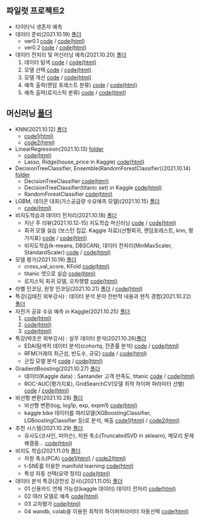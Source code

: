 ## 파일럿 프로젝트2
  + 타이타닉 생존자 예측
  + 데이터 준비(2021.10.19) [폴더](https://github.com/kbjung/LikeLion_13th_DataCourse/tree/main/codeclass/05_merchine_learning/2021.10.19(pilot_project_%EC%A4%80%EB%B9%84))
    - ver0.1 [code](https://github.com/kbjung/LikeLion_13th_DataCourse/blob/main/codeclass/05_merchine_learning/2021.10.19(pilot_project_%EC%A4%80%EB%B9%84)/2021.10.19-pilot_project_%EC%A4%80%EB%B9%84ver0.1(titanic).ipynb) / [code(html)](https://kbjung.github.io/LikeLion_13th_DataCourse/codeclass/05_merchine_learning/2021.10.19(pilot_project_준비)/2021.10.19-pilot_project_준비ver0.1(titanic).html)
    - ver0.2 [code](https://github.com/kbjung/LikeLion_13th_DataCourse/blob/main/codeclass/05_merchine_learning/2021.10.19(pilot_project_%EC%A4%80%EB%B9%84)/2021.10.19-pilot_project_%EC%A4%80%EB%B9%84ver0.2(titanic).ipynb) / [code(html)](https://kbjung.github.io/LikeLion_13th_DataCourse/codeclass/05_merchine_learning/2021.10.19(pilot_project_준비)/2021.10.19-pilot_project_준비ver0.2(titanic).html)
  + 데이터 전처리 및 머신러닝 예측(2021.10.20) [폴더](https://github.com/kbjung/LikeLion_13th_DataCourse/tree/main/codeclass/05_merchine_learning/2021.10.20(pilot_project))
    1. 데이터 탐색 [code](https://github.com/kbjung/LikeLion_13th_DataCourse/blob/main/codeclass/05_merchine_learning/2021.10.20(pilot_project)/2021.10.20-pilot_project_01_%EB%8D%B0%EC%9D%B4%ED%84%B0_%ED%83%90%EC%83%89(titanic).ipynb) / [code(html)](https://kbjung.github.io/LikeLion_13th_DataCourse/codeclass/05_merchine_learning/2021.10.20(pilot_project)/2021.10.20-pilot_project_01_데이터_탐색(titanic).html)
    2. 모델 선택 [code](https://github.com/kbjung/LikeLion_13th_DataCourse/blob/main/codeclass/05_merchine_learning/2021.10.20(pilot_project)/2021.10.20-pilot_project_02_%EB%AA%A8%EB%8D%B8_%EC%84%A0%ED%83%9D(titanic).ipynb) / [code(html)](https://kbjung.github.io/LikeLion_13th_DataCourse/codeclass/05_merchine_learning/2021.10.20(pilot_project)/2021.10.20-pilot_project_02_모델_선택(titanic).html)
    3. 모델 개선 [code](https://github.com/kbjung/LikeLion_13th_DataCourse/blob/main/codeclass/05_merchine_learning/2021.10.20(pilot_project)/2021.10.20-pilot_project_03_%EB%AA%A8%EB%8D%B8_%EA%B0%9C%EC%84%A0(titanic).ipynb) / [code(html)](https://kbjung.github.io/LikeLion_13th_DataCourse/codeclass/05_merchine_learning/2021.10.20(pilot_project)/2021.10.20-pilot_project_03_모델_개선(titanic).html)
    4. 예측 출력(랜덤 포레스트 분류) [code](https://github.com/kbjung/LikeLion_13th_DataCourse/blob/main/codeclass/05_merchine_learning/2021.10.20(pilot_project)/2021.10.20-pilot_project_04_%EC%98%88%EC%B8%A1_%EC%B6%9C%EB%A0%A5_(rf_c)(titanic).ipynb) / [code(html)](https://kbjung.github.io/LikeLion_13th_DataCourse/codeclass/05_merchine_learning/2021.10.20(pilot_project)/2021.10.20-pilot_project_04_예측_출력_(rf_c)(titanic).html)
    4. 예측 출력(로지스틱 분류) [code](https://github.com/kbjung/LikeLion_13th_DataCourse/blob/main/codeclass/05_merchine_learning/2021.10.20(pilot_project)/2021.10.20-pilot_project_04_%EC%98%88%EC%B8%A1_%EC%B6%9C%EB%A0%A5_(lg_c)(titanic).ipynb) / [code(html)](https://kbjung.github.io/LikeLion_13th_DataCourse/codeclass/05_merchine_learning/2021.10.20(pilot_project)/2021.10.20-pilot_project_04_예측_출력_(lg_c)(titanic).html)


## 머신러닝 [폴더](https://github.com/kbjung/LikeLion_13th_DataCourse/tree/main/codeclass/05_merchine_learning)
  + KNN(2021.10.12) [폴더](https://github.com/kbjung/LikeLion_13th_DataCourse/tree/main/codeclass/05_merchine_learning/2021.10.12)
    - [code1(html)](https://kbjung.github.io/LikeLion_13th_DataCourse/codeclass/05_merchine_learning/2021.10.12/2021.10.12/01_ML.html)
    - [code2(html)](https://kbjung.github.io/LikeLion_13th_DataCourse/codeclass/05_merchine_learning/2021.10.12/2021.10.12/02_KNN.html)
  + LinearRegression(2021.10.13) [folder](https://github.com/kbjung/LikeLion_13th_DataCourse/tree/main/codeclass/05_merchine_learning/2021.10.13)
    - [code(html)](https://kbjung.github.io/LikeLion_13th_DataCourse/codeclass/05_merchine_learning/2021.10.13/2021.10.13_01_LR.html) 
    - Lasso, Ridge(house_price in Kaggle) [code(html)](https://kbjung.github.io/LikeLion_13th_DataCourse/codeclass/05_merchine_learning/2021.10.13/2021.10.13-02_house_price.html)
  + DecisionTreeClassifier, Ensemble(RandomForestClassifier)(2021.10.14) [folder](https://github.com/kbjung/LikeLion_13th_DataCourse/tree/main/codeclass/05_merchine_learning/2021.10.14)
    - DecisionTreeClassifier [code(html)](https://kbjung.github.io/LikeLion_13th_DataCourse/codeclass/05_merchine_learning/2021.10.14/2021.10.14_01_decisiontree(colab).html)
    - DecisionTreeClassifier(titanic set) in Kaggle [code(html)](https://kbjung.github.io/LikeLion_13th_DataCourse/codeclass/05_merchine_learning/2021.10.14/2021.10.14_02-decisiontree-titanic.html)
    - RandomForestClassifier [code(html)](https://kbjung.github.io/LikeLion_13th_DataCourse/codeclass/05_merchine_learning/2021.10.14/2021.10.14_03_random_forest(colab).html)
  + LGBM, 데이콘 대회(가스공급량 수요예측 모델)(2021.10.15) [폴더](https://github.com/kbjung/LikeLion_13th_DataCourse/tree/main/codeclass/05_merchine_learning/2021.10.15)
    - [code(html)](https://kbjung.github.io/LikeLion_13th_DataCourse/codeclass/05_merchine_learning/2021.10.15/2021.10.15_01_gas_supply(dacon).html)
  + 비지도학습과 데이터 전처리(2021.10.18) [폴더](https://github.com/kbjung/LikeLion_13th_DataCourse/tree/main/codeclass/05_merchine_learning/2021.10.18)
    - 지난 주 리뷰(2021.10.12-15) 지도학습 머신러닝 [code](https://github.com/kbjung/LikeLion_13th_DataCourse/blob/main/codeclass/05_merchine_learning/2021.10.18/2021.10.18-01_review(2021.10.12-15).ipynb) / [code(html)](https://kbjung.github.io/LikeLion_13th_DataCourse/codeclass/05_merchine_learning/2021.10.18/2021.10.18-01_review(2021.10.12-15).html)
    - 회귀 모델 실습 (보스턴 집값. Kaggle 자료)(선형회귀, 랜덤포레스트, knn, 평가지표) [code](https://github.com/kbjung/LikeLion_13th_DataCourse/blob/main/codeclass/05_merchine_learning/2021.10.18/2021.10.18-02_ML.ipynb) / [code(html)](https://kbjung.github.io/LikeLion_13th_DataCourse/codeclass/05_merchine_learning/2021.10.18/2021.10.18-02_ML.html)
    - 비지도학습(k-means, DBSCAN), 데이터 전처리(MinMaxScaler, StandardScaler) [code](https://github.com/kbjung/LikeLion_13th_DataCourse/blob/main/codeclass/05_merchine_learning/2021.10.18/2021.10.18-03_%EB%B9%84%EC%A7%80%EB%8F%84%ED%95%99%EC%8A%B5%EA%B3%BC_%EB%8D%B0%EC%9D%B4%ED%84%B0_%EC%A0%84%EC%B2%98%EB%A6%AC.ipynb) / [code(html)](https://kbjung.github.io/LikeLion_13th_DataCourse/codeclass/05_merchine_learning/2021.10.18/2021.10.18-03_비지도학습과_데이터_전처리.html)
  + 모델 평가(2021.10.19) [폴더](https://github.com/kbjung/LikeLion_13th_DataCourse/tree/main/codeclass/05_merchine_learning/2021.10.19)
    - cross_val_score, KFold [code(html)](https://kbjung.github.io/LikeLion_13th_DataCourse/codeclass/05_merchine_learning/2021.10.19/2021.10.19-02_모델_평가.html)
    - titanic 셋으로 실습 [code(html)](https://kbjung.github.io/LikeLion_13th_DataCourse/codeclass/05_merchine_learning/2021.10.19/2021.10.19-03_모델_평가_실습(titanic).html)
    - 로지스틱 회귀 모델, 오차행렬 [code(html)](https://kbjung.github.io/LikeLion_13th_DataCourse/codeclass/05_merchine_learning/2021.10.19/2021.10.19-04_이진분류_평가지표.html)
  + 라벨 인코딩, 원핫 인코딩(2021.10.21) [폴더](https://github.com/kbjung/LikeLion_13th_DataCourse/tree/main/codeclass/05_merchine_learning/2021.10.21) / [code(html)](https://kbjung.github.io/LikeLion_13th_DataCourse/codeclass/05_merchine_learning/2021.10.21/2021.10.21-라벨인코딩_원핫인코딩.html)
  + 특강(김태진 외부강사) : 데이터 분석 분야 전반적 내용과 현직 경험(2021.10.22) [폴더](https://github.com/kbjung/LikeLion_13th_DataCourse/tree/main/codeclass/05_merchine_learning/2021.10.22(%ED%8A%B9%EA%B0%95))
  + 자전거 공유 수요 예측 in Kaggle(2021.10.25) [폴더](https://github.com/kbjung/LikeLion_13th_DataCourse/tree/main/codeclass/05_merchine_learning/2021.10.25)
    1. [code(html)](https://kbjung.github.io/LikeLion_13th_DataCourse/codeclass/05_merchine_learning/2021.10.25/2021.10.25-01_bike.html)
    2. [code(html)](https://kbjung.github.io/LikeLion_13th_DataCourse/codeclass/05_merchine_learning/2021.10.25/2021.10.25-02_bike.html)
    3. [code(html)](https://kbjung.github.io/LikeLion_13th_DataCourse/codeclass/05_merchine_learning/2021.10.25/2021.10.25-03_bike.html)
  + 특강(박조은 외부강사) : 실무 데이터 분석(2021.10.26)[폴더](https://github.com/kbjung/LikeLion_13th_DataCourse/tree/main/codeclass/05_merchine_learning/2021.10.26(%ED%8A%B9%EA%B0%95))
    - EDA(탐색적 데이터 분석)(cohortq, 잔존률 분석) [code](https://github.com/kbjung/LikeLion_13th_DataCourse/blob/main/codeclass/05_merchine_learning/2021.10.26(%ED%8A%B9%EA%B0%95)/01-basic-eda-input.ipynb) / [code(html)](https://kbjung.github.io/LikeLion_13th_DataCourse/codeclass/05_merchine_learning/2021.10.26(특강)/01-basic-eda-input.html)
    - RFM(거래의 최근성, 빈도수, 규모) [code](https://github.com/kbjung/LikeLion_13th_DataCourse/blob/main/codeclass/05_merchine_learning/2021.10.26(%ED%8A%B9%EA%B0%95)/02-RFM-input.ipynb) / [code(html)](https://kbjung.github.io/LikeLion_13th_DataCourse/codeclass/05_merchine_learning/2021.10.26(특강)/02-RFM-input.html)
    - 군집 모델 분석 [code](https://github.com/kbjung/LikeLion_13th_DataCourse/blob/main/codeclass/05_merchine_learning/2021.10.26(%ED%8A%B9%EA%B0%95)/03-clustering-input.ipynb) / [code(html)](https://kbjung.github.io/LikeLion_13th_DataCourse/codeclass/05_merchine_learning/2021.10.26(특강)/03-clustering-input.html)
  + GradientBoosting(2021.10.27) [폴더](https://github.com/kbjung/LikeLion_13th_DataCourse/tree/main/codeclass/05_merchine_learning/2021.10.27)
    - 데이터(Kaggle data) : Santander 고객 만족도, titanic [code](https://github.com/kbjung/LikeLion_13th_DataCourse/blob/main/codeclass/05_merchine_learning/2021.10.27/2021.10.27-01_GradientBoosting.ipynb) / [code(html)](https://kbjung.github.io/LikeLion_13th_DataCourse/codeclass/05_merchine_learning/2021.10.27/2021.10.27-01_GradientBoosting.html)
    - ROC-AUC(평가지표), GridSearchCV(모델 최적 하이퍼 파라미터 선별) [code](https://github.com/kbjung/LikeLion_13th_DataCourse/blob/main/codeclass/05_merchine_learning/2021.10.27/2021.10.27-02_santander.ipynb) / [code(html)](https://kbjung.github.io/LikeLion_13th_DataCourse/codeclass/05_merchine_learning/2021.10.27/2021.10.27-02_santander.html)
  + 비선형 변환(2021.10.28) [폴더](https://github.com/kbjung/LikeLion_13th_DataCourse/tree/main/codeclass/05_merchine_learning/2021.10.28)
    - 비선형 변환(log, log1p, exp, expm1) [code(html)](https://kbjung.github.io/LikeLion_13th_DataCourse/codeclass/05_merchine_learning/2021.10.28/2021.10.28-01_비선형_변환.html)
    - kaggle bike 데이터를 여러모델(XGBoostingClassifier, LGBoostingClassifier 등)로 분석, 제출 [code1(html)](https://kbjung.github.io/LikeLion_13th_DataCourse/codeclass/05_merchine_learning/2021.10.28/2021.10.28-02_bike.html) / [code2(html)](https://kbjung.github.io/LikeLion_13th_DataCourse/codeclass/05_merchine_learning/2021.10.28/2021.10.28-03_bike.html)
  + 추천 시스템(2021.10.29) [폴더](https://github.com/kbjung/LikeLion_13th_DataCourse/tree/main/codeclass/05_merchine_learning/2021.10.29)
    - 유사도(코사인, 피어슨), 차원 축소(TruncatedSVD in sklearn), 메모리 문제 해결중... [code(html)](https://kbjung.github.io/LikeLion_13th_DataCourse/codeclass/05_merchine_learning/2021.10.29/2021.10.29-01_추천_시스템.html)
  + 비지도 학습(2021.11.01) [폴더](https://github.com/kbjung/LikeLion_13th_DataCourse/tree/main/codeclass/05_merchine_learning/2021.11.01)
    - 차원 축소(PCA) [code1(html)](https://kbjung.github.io/LikeLion_13th_DataCourse/codeclass/05_merchine_learning/2021.11.01/2021.11.01-01_차원축소_PCA.html) / [code2(html)](https://kbjung.github.io/LikeLion_13th_DataCourse/codeclass/05_merchine_learning/2021.11.01/2021.11.01-02_PCA.html)
    - t-SNE를 이용한 manifold learning [code(html)](https://kbjung.github.io/LikeLion_13th_DataCourse/codeclass/05_merchine_learning/2021.11.01/2021.11.01-03_PCA_차원_축소-tsne.html)
    - 특성 자동 선택(요약 정리) [code(html)](https://kbjung.github.io/LikeLion_13th_DataCourse/codeclass/05_merchine_learning/2021.11.01/2021.11.01-04_특성_자동_선택.html)
  + 데이터 분석 특강(강천성 강사)(2021.11.05) [폴더](https://github.com/kbjung/LikeLion_13th_DataCourse/tree/main/codeclass/05_merchine_learning/2021.11.05)
    - 01 신용카드 연체 가능성(kaggle 데이터) 데이터 전처리 [code(html)](https://kbjung.github.io/LikeLion_13th_DataCourse/codeclass/05_merchine_learning/2021.11.05/code/Lab_01_Data_preprocess.html)
    - 02 여러 모델로 예측 [code(html)](https://kbjung.github.io/LikeLion_13th_DataCourse/codeclass/05_merchine_learning/2021.11.05/code/Lab_01_Data_preprocess.html)
    - 03 교차평가 [code(html)](https://kbjung.github.io/LikeLion_13th_DataCourse/codeclass/05_merchine_learning/2021.11.05/code/Lab_02_Classification.html)
    - 04 wandb, colab을 이용한 최적의 하이퍼파라미터 자동선택 [code(html)](https://kbjung.github.io/LikeLion_13th_DataCourse/codeclass/05_merchine_learning/2021.11.05/mycode/Lab_04_WanDB.html)
